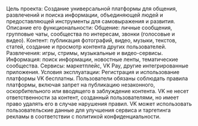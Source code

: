 Цель проекта: Создание универсальной платформы для общения, развлечений и поиска информации, объединяющей людей и предоставляющей инструменты для самовыражения и развития.
Описание его функциональности: 
Общение: личные сообщения, групповые чаты, сообщества по интересам, звонки (голосовые и видео).
Контент: публикация фотографий, видео, музыки, текстов, статей, создание и просмотр контента других пользователей.
Развлечения: игры, стримы, музыкальные и видео-сервисы.
Информация: поиск информации, новостные ленты, тематические сообщества.
Сервисы: маркетплейс, VK Pay, другие интегрированные приложения.
Условия эксплуатации:
Регистрация и использование платформы VK бесплатны.
Пользователи обязаны соблюдать правила платформы, включая запрет на публикацию незаконного, оскорбительного или вводящего в заблуждение контента.
VK не несет ответственности за контент, созданный пользователями, но имеет право удалять его в случае нарушения правил.
VK может использовать пользовательские данные для улучшения сервиса и таргетинга рекламы в соответствии с политикой конфиденциальности.
